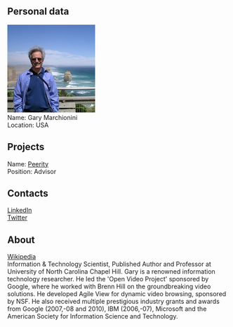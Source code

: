 ## Personal data
![gary marchionini photo](photo/gary_marchionini.jpg)  
Name:   Gary Marchionini  
Location: USA  
## Projects 
Name: [Peerity](../projects/peerity.md)  
Position: Advisor   
## Contacts
[LinkedIn](https://www.linkedin.com/in/gary-marchionini-11135618/)  
[Twitter](https://twitter.com/marchionini)
## About
[Wikipedia](https://en.wikipedia.org/wiki/Gary_Marchionini)  
Information & Technology Scientist, Published Author and Professor at University of North Carolina Chapel Hill.
Gary is a renowned information technology researcher. He led the 'Open Video Project' sponsored by Google, where he worked with Brenn Hill on the groundbreaking video solutions. He developed Agile View for dynamic video browsing, sponsored by NSF. He also received multiple prestigious industry grants and awards from Google (2007,-08 and 2010), IBM (2006,-07), Microsoft and the American Society for Information Science and Technology.
